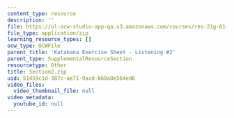 ```yaml
---
content_type: resource
description: ''
file: https://ol-ocw-studio-app-qa.s3.amazonaws.com/courses/res-21g-01-kana-spring-2010/51459c1d387cae719acdb60a8e564ed6_Section2.zip
file_type: application/zip
learning_resource_types: []
ocw_type: OCWFile
parent_title: 'Katakana Exercise Sheet - Listening #2'
parent_type: SupplementalResourceSection
resourcetype: Other
title: Section2.zip
uid: 51459c1d-387c-ae71-9acd-b60a8e564ed6
video_files:
  video_thumbnail_file: null
video_metadata:
  youtube_id: null
---
```

